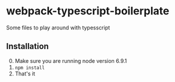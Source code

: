 # webpack-typescript-boilerplate

Some files to play around with typesscript

## Installation

0. Make sure you are running node version 6.9.1
1. `npm install`
2. That's it
